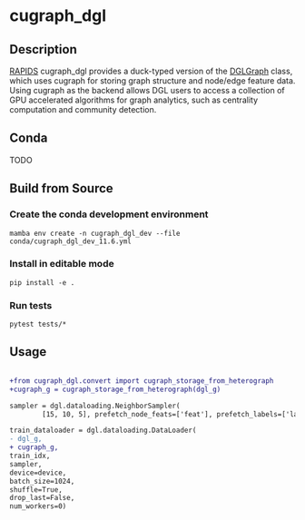 # cugraph_dgl

## Description

[RAPIDS](https://rapids.ai) cugraph_dgl provides a duck-typed version of the [DGLGraph](https://docs.dgl.ai/api/python/dgl.DGLGraph.html#dgl.DGLGraph) class, which uses cugraph for storing graph structure and node/edge feature data.  Using cugraph as the backend allows DGL users to access a collection of GPU accelerated algorithms for graph analytics, such as centrality computation and community detection. 

## Conda
TODO

## Build from Source

### Create the conda development environment
```
mamba env create -n cugraph_dgl_dev --file conda/cugraph_dgl_dev_11.6.yml
```

### Install  in editable mode
```
pip install -e . 
```

### Run tests

```
pytest tests/*
```


## Usage
```diff

+from cugraph_dgl.convert import cugraph_storage_from_heterograph
+cugraph_g = cugraph_storage_from_heterograph(dgl_g)

sampler = dgl.dataloading.NeighborSampler(
        [15, 10, 5], prefetch_node_feats=['feat'], prefetch_labels=['label'])

train_dataloader = dgl.dataloading.DataLoader(
- dgl_g, 
+ cugraph_g,
train_idx, 
sampler, 
device=device, 
batch_size=1024,
shuffle=True,
drop_last=False, 
num_workers=0)
```


